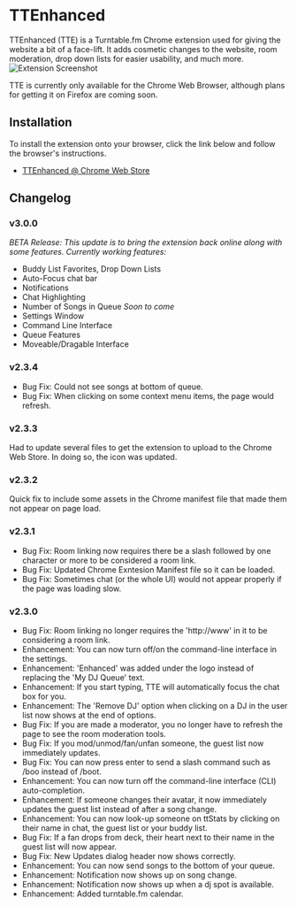 # TTEnhanced

TTEnhanced (TTE) is a Turntable.fm Chrome extension used for giving the website a bit of a face-lift. It adds cosmetic changes to the website, room moderation, drop down lists for easier usability, and much more.
![Extension Screenshot](http://i.imgur.com/LU6hS.png)

TTE is currently only available for the Chrome Web Browser, although plans for getting it on Firefox are coming soon.

## Installation

To install the extension onto your browser, click the link below and follow the browser's instructions.
* [TTEnhanced @ Chrome Web Store](https://chrome.google.com/webstore/detail/nhjclkggjlllgdjhcbbfkcjkgpfbnkgd)

## Changelog

### v3.0.0
*BETA Release: This update is to bring the extension back online along with some features.*
_Currently working features:_
* Buddy List Favorites, Drop Down Lists
* Auto-Focus chat bar
* Notifications
* Chat Highlighting
* Number of Songs in Queue
_Soon to come_
* Settings Window
* Command Line Interface
* Queue Features
* Moveable/Dragable Interface

### v2.3.4
* Bug Fix: Could not see songs at bottom of queue.
* Bug Fix: When clicking on some context menu items, the page would refresh.

### v2.3.3
Had to update several files to get the extension to upload to the Chrome Web Store. In doing so, the icon was updated.

### v2.3.2
Quick fix to include some assets in the Chrome manifest file that made them not appear on page load.

### v2.3.1
* Bug Fix: Room linking now requires there be a slash followed by one character or more to be considered a room link.
* Bug Fix: Updated Chrome Exntesion Manifest file so it can be loaded.
* Bug Fix: Sometimes chat (or the whole UI) would not appear properly if the page was loading slow.

### v2.3.0
* Bug Fix: Room linking no longer requires the 'http://www' in it to be considering a room link.
* Enhancement: You can now turn off/on the command-line interface in the settings.
* Enhancement: 'Enhanced' was added under the logo instead of replacing the 'My DJ Queue' text.
* Enhancement: If you start typing, TTE will automatically focus the chat box for you.
* Enhancement: The 'Remove DJ' option when clicking on a DJ in the user list now shows at the end of options.
* Bug Fix: If you are made a moderator, you no longer have to refresh the page to see the room moderation tools.
* Bug Fix: If you mod/unmod/fan/unfan someone, the guest list now immediately updates.
* Bug Fix: You can now press enter to send a slash command such as /boo instead of /boot.
* Enhancement: You can now turn off the command-line interface (CLI) auto-completion.
* Enhancement: If someone changes their avatar, it now immediately updates the guest list instead of after a song change.
* Enhancement: You can now look-up someone on ttStats by clicking on their name in chat, the guest list or your buddy list.
* Bug Fix: If a fan drops from deck, their heart next to their name in the guest list will now appear.
* Bug Fix: New Updates dialog header now shows correctly.
* Enhancement: You can now send songs to the bottom of your queue.
* Enhancement: Notification now shows up on song change.
* Enhancement: Notification now shows up when a dj spot is available.
* Enhancement: Added turntable.fm calendar.